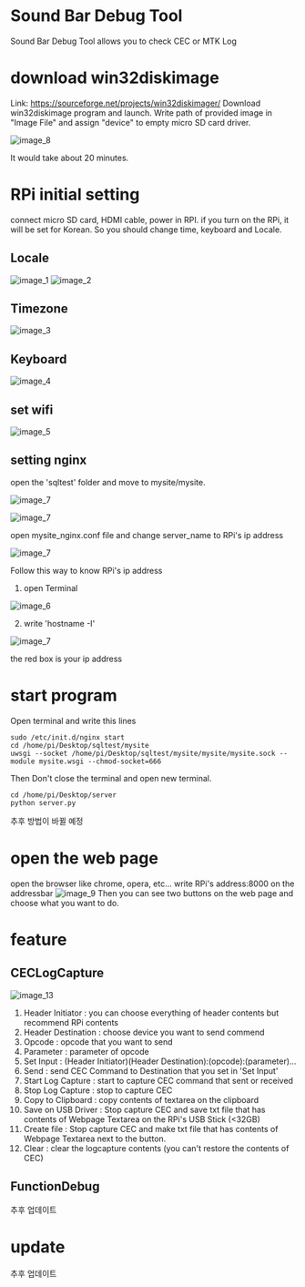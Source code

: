 
Sound Bar Debug Tool
====================
Sound Bar Debug Tool allows you to check CEC or MTK Log 

# download win32diskimage
Link: https://sourceforge.net/projects/win32diskimager/
Download win32diskimage program and launch.
Write path of provided image in "Image File" and assign "device" to empty micro SD card driver. 

![image_8](./image/8.jpeg)

It would take about 20 minutes.

# RPi initial setting
connect micro SD card, HDMI cable, power in RPI.
if you turn on the RPi, it will be set for Korean. So you should change time, keyboard and Locale.
## Locale
![image_1](./image/1.jpeg)
![image_2](./image/2.jpeg)

## Timezone
![image_3](./image/3.jpeg)

## Keyboard
![image_4](./image/4.jpeg)

## set wifi
![image_5](./image/5.jpeg)


## setting nginx
open the 'sqltest' folder and move to mysite/mysite.

![image_7](./image/10.png)

![image_7](./image/11.png)

open mysite_nginx.conf file and change server_name to RPi's ip address

![image_7](./image/12.png)

Follow this way to know RPi's ip address
1. open Terminal

![image_6](./image/6.png)

2. write 'hostname -I'

![image_7](./image/7.png)

the red box is your ip address

# start program 
Open terminal and write this lines

	sudo /etc/init.d/nginx start
	cd /home/pi/Desktop/sqltest/mysite 
	uwsgi --socket /home/pi/Desktop/sqltest/mysite/mysite/mysite.sock --module mysite.wsgi --chmod-socket=666

Then Don't close the terminal and open new terminal.

	cd /home/pi/Desktop/server
	python server.py
추후 방법이 바뀔 예정

# open the web page
open the browser like chrome, opera, etc...
write RPi's address:8000 on the addressbar
![image_9](./image/9.jpeg)
Then you can see two buttons on the web page and choose what you want to do.

# feature

## CECLogCapture
![image_13](./image/13.jpeg)
1. Header Initiator : you can choose everything of header contents but recommend RPi contents
2. Header Destination : choose device you want to send commend
3. Opcode : opcode that you want to send
4. Parameter : parameter of opcode
5. Set Input : (Header Initiator)(Header Destination):(opcode):(parameter)...
6. Send : send CEC Command to Destination that you set in 'Set Input'
7. Start Log Capture : start to capture CEC command that sent or received 
8. Stop Log Capture : stop to capture CEC
9. Copy to Clipboard : copy contents of textarea on the clipboard
10. Save on USB Driver : Stop capture CEC and save txt file that has contents of Webpage Textarea on the RPi's USB Stick (<32GB)
11. Create file : Stop capture CEC and make txt file that has contents of Webpage Textarea next to the button.
12. Clear : clear the logcapture contents (you can't restore the contents of CEC)
## FunctionDebug
추후 업데이트
# update
추후 업데이트
